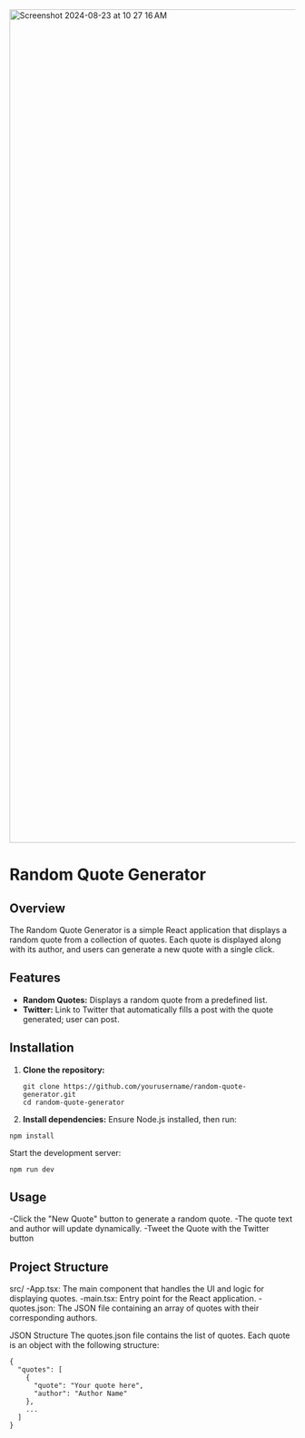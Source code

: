 <img width="1466" alt="Screenshot 2024-08-23 at 10 27 16 AM" src="https://github.com/user-attachments/assets/aa8d9121-b12f-45cb-951c-b0e97fcbdf6d">


# Random Quote Generator

## Overview

The Random Quote Generator is a simple React application that displays a random quote from a collection of quotes. Each quote is displayed along with its author, and users can generate a new quote with a single click.


## Features

- **Random Quotes:** Displays a random quote from a predefined list.
- **Twitter:** Link to Twitter that automatically fills a post with the quote generated; user can post.


## Installation

1. **Clone the repository:**
   ```
   git clone https://github.com/yourusername/random-quote-generator.git
   cd random-quote-generator

2. **Install dependencies:**
Ensure Node.js installed, then run:

```
npm install
```

Start the development server:
```
npm run dev
```

## Usage

-Click the "New Quote" button to generate a random quote.
-The quote text and author will update dynamically.
-Tweet the Quote with the Twitter button


## Project Structure
src/
  -App.tsx: The main component that handles the UI and logic for displaying quotes.
  -main.tsx: Entry point for the React application.
  -quotes.json: The JSON file containing an array of quotes with their corresponding authors.

  
JSON Structure
The quotes.json file contains the list of quotes. Each quote is an object with the following structure:

```
{
  "quotes": [
    {
      "quote": "Your quote here",
      "author": "Author Name"
    },
    ...
  ]
}
```
